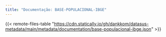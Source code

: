 ```yaml
---
title: "Documentação: BASE-POPULACIONAL-IBGE"
---
```


{{< remote-files-table "https://cdn.statically.io/gh/dankkom/datasus-metadata/main/metadata/documentation/base-populacional-ibge.json" >}}
